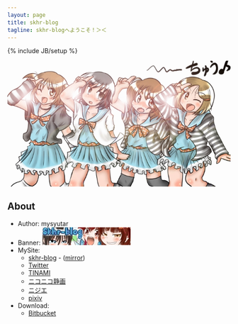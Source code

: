```yaml
---
layout: page
title: skhr-blog 
tagline: skhr-blogへようこそ！＞＜ 
---
```

{% include JB/setup %}

![森田さんは無口](./images/morita_024.4.jpg)

## About

- Author: mysyutar
- Banner:
![banner](./images/banner.jpg)
- MySite:
  - [skhr-blog](http://mysyutar.github.com/) - ([mirror](http://mysyutar.heroku.com/))
  - [Twitter](https://twitter.com/mysyutar)
  - [TINAMI](http://www.tinami.com/creator/profile/21886)
  - [ニコニコ静画](http://seiga.nicovideo.jp/user/illust/17860340)
  - [ニジエ](http://nijie.info/members.php?id=58670)
  - [pixiv](http://www.pixiv.net/member.php?id=1432163)
- Download:
  - [Bitbucket](https://bitbucket.org/mysyutar/manga/downloads)

<!--
## Recent Entries

<ul class="posts">
  {% for post in site.posts %}
    <li>
      <span>{{ post.date | date_to_string }}</span>
      &raquo;
      <a href="{{ BASE_PATH }}{{ post.url }}">{{ post.title }}</a>
    </li>
  {% endfor %}
</ul>
-->
